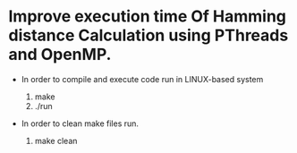 # Improve execution time Of Hamming distance Calculation using PThreads and OpenMP.


* In order to compile and execute code run in LINUX-based system

	1. make 
	2. ./run

* In order to clean make files run.

	1. make clean
